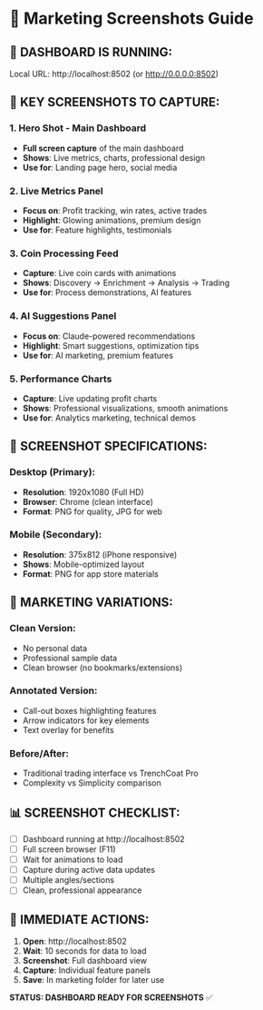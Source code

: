 # 📸 Marketing Screenshots Guide

## 🎯 **DASHBOARD IS RUNNING:** 
Local URL: http://localhost:8502 (or http://0.0.0.0:8502)

## 📱 **KEY SCREENSHOTS TO CAPTURE:**

### **1. Hero Shot - Main Dashboard**
- **Full screen capture** of the main dashboard
- **Shows**: Live metrics, charts, professional design
- **Use for**: Landing page hero, social media

### **2. Live Metrics Panel**
- **Focus on**: Profit tracking, win rates, active trades
- **Highlight**: Glowing animations, premium design
- **Use for**: Feature highlights, testimonials

### **3. Coin Processing Feed**
- **Capture**: Live coin cards with animations
- **Shows**: Discovery → Enrichment → Analysis → Trading
- **Use for**: Process demonstrations, AI features

### **4. AI Suggestions Panel**
- **Focus on**: Claude-powered recommendations
- **Highlight**: Smart suggestions, optimization tips
- **Use for**: AI marketing, premium features

### **5. Performance Charts**
- **Capture**: Live updating profit charts
- **Shows**: Professional visualizations, smooth animations
- **Use for**: Analytics marketing, technical demos

## 📐 **SCREENSHOT SPECIFICATIONS:**

### **Desktop (Primary):**
- **Resolution**: 1920x1080 (Full HD)
- **Browser**: Chrome (clean interface)
- **Format**: PNG for quality, JPG for web

### **Mobile (Secondary):**
- **Resolution**: 375x812 (iPhone responsive)
- **Shows**: Mobile-optimized layout
- **Format**: PNG for app store materials

## 🎨 **MARKETING VARIATIONS:**

### **Clean Version:**
- No personal data
- Professional sample data
- Clean browser (no bookmarks/extensions)

### **Annotated Version:**
- Call-out boxes highlighting features
- Arrow indicators for key elements
- Text overlay for benefits

### **Before/After:**
- Traditional trading interface vs TrenchCoat Pro
- Complexity vs Simplicity comparison

## 📊 **SCREENSHOT CHECKLIST:**
- [ ] Dashboard running at http://localhost:8502
- [ ] Full screen browser (F11)
- [ ] Wait for animations to load
- [ ] Capture during active data updates
- [ ] Multiple angles/sections
- [ ] Clean, professional appearance

## 🚀 **IMMEDIATE ACTIONS:**
1. **Open**: http://localhost:8502
2. **Wait**: 10 seconds for data to load
3. **Screenshot**: Full dashboard view
4. **Capture**: Individual feature panels
5. **Save**: In marketing folder for later use

**STATUS: DASHBOARD READY FOR SCREENSHOTS** ✅